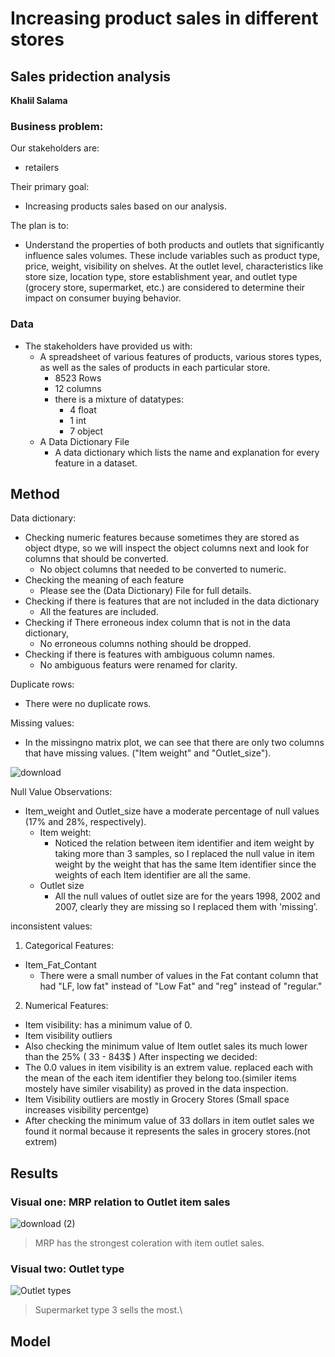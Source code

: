 # Increasing product sales in different stores
## Sales pridection analysis

**Khalil Salama**

### Business problem:

Our stakeholders are:

  - retailers

Their primary goal:

 - Increasing products sales based on our analysis.

The plan is to:

 - Understand the properties of both products and outlets that significantly influence sales volumes. These include variables such as product type, price, weight, visibility on shelves. At the outlet level, characteristics like store size, location type, store establishment year, and outlet type (grocery store, supermarket, etc.) are considered to determine their impact on consumer buying behavior.

### Data
- The stakeholders have provided us with:
  - A spreadsheet of various features of products, various stores types, as well as the sales of products in each particular store.
    - 8523 Rows
    - 12 columns
    - there is a mixture of datatypes:
      - 4 float
      - 1 int
      - 7 object
  - A Data Dictionary File
    - A data dictionary which lists the name and explanation for every feature in a dataset.
  
## Method
Data dictionary:
- Checking numeric features because sometimes they are stored as object dtype, so we will inspect the object columns next and look for columns that should be converted.
   - No object columns that needed to be converted to numeric.
- Checking the meaning of each feature
   - Please see the (Data Dictionary) File for full details.
- Checking if there is features that are not included in the data dictionary
  -  All the features are included.
- Checking if There erroneous index column that is not in the data dictionary,
  - No erroneous columns nothing should be dropped.
- Checking if there is features with ambiguous column names.
  - No ambiguous featurs were renamed for clarity.
    
Duplicate rows:
  - There were no duplicate rows.

Missing values:

  - In the missingno matrix plot, we can see that there are only two columns that have missing values. ("Item weight" and "Outlet_size").

![download](https://github.com/user-attachments/assets/928aa6d6-87af-4656-aa79-1250206e791b)

Null Value Observations:

  - Item_weight and Outlet_size have a moderate percentage of null values (17% and 28%, respectively).
    - Item weight:
      - Noticed the relation between item identifier and item weight by taking more than 3 samples, so I replaced the null value in item weight by the weight that has the same Item identifier since the weights of each Item identifier are all the same.
    - Outlet size
      - All the null values of outlet size are for the years 1998, 2002 and 2007, clearly they are missing so I replaced them with 'missing'.
  
inconsistent values:

1) Categorical Features:
- Item_Fat_Contant
  - There were a small number of values in the Fat contant column that had "LF, low fat" instead of "Low Fat" and "reg" instead of "regular."
2) Numerical Features:
  - Item visibility: has a minimum value of 0.
  - Item visibility outliers
  - Also checking the minimum value of Item outlet sales its much lower than the 25% ( 33 - 843$ )
After inspecting we decided:
  - The 0.0 values in item visibility is an extrem value. replaced each with the mean of the each item identifier they belong too.(similer items mostely have similer visability) as proved in the data inspection.
  - Item Visibility outliers are mostly in Grocery Stores (Small space increases visibility percentge)
  - After checking the minimum value of 33 dollars in item outlet sales we found it normal because it represents the sales in grocery stores.(not extrem)

## Results

### Visual one: MRP relation to Outlet item sales

![download (2)](https://github.com/user-attachments/assets/5e8000b9-9afc-45c6-93f7-1d84929a88ea)


> MRP has the strongest coleration with item outlet sales.

### Visual two: Outlet type

![Outlet types](https://github.com/user-attachments/assets/f3328199-7218-48b1-9ad3-d6bbc0060e85)

> Supermarket type 3 sells the most.\

## Model




